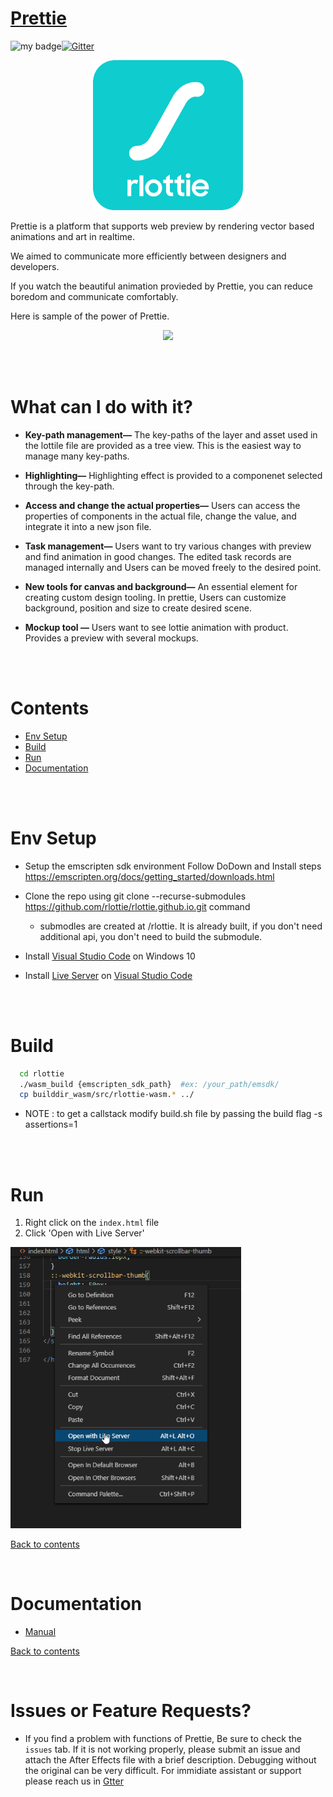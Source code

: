 # [Prettie](https://msnodeve.github.io/rlottie.github.io/) 

![my badge](https://action-badges.now.sh/rlottie/rlottie.github.io)[![Gitter](https://badges.gitter.im/rLottie-dev/community.svg)](https://gitter.im/rLottie-dev/community?utm_source=badge&utm_medium=badge&utm_campaign=pr-badge)

<p align="center">
  <img width="240" height="240" src="./.Gifs/logo.png">
</p>



Prettie is a platform that supports web preview by rendering vector based animations and art in realtime.

We aimed to communicate more efficiently between designers and developers.

If you watch the beautiful animation provieded by Prettie, you can reduce boredom and communicate comfortably.

Here is sample of the power of Prettie.



<p align="center">
  <img height="450" src="./.Gifs/main.gif">
</p>





<br>

<br>

# What can I do with it?

- **Key-path management—** The key-paths of the layer and asset used in the lottile file are provided as a tree view. This is the easiest way to manage many key-paths.

- **Highlighting—**  Highlighting effect is provided to a componenet selected through the key-path.

- **Access and change the actual properties—** Users can access the properties of components in the actual file, change the value, and integrate it into a new json file.

- **Task management—** Users want to try various changes with preview and find animation in good changes. The edited task records are managed internally and Users can be moved freely to the desired point.

- **New tools for canvas and background—**  An essential element for creating custom design tooling. In prettie, Users can customize background, position and size to create desired scene.

- **Mockup tool —** Users want to see lottie animation with product. Provides a preview with several mockups.

<br>

<br>

# Contents

- [Env Setup](#env-setup)
- [Build](#build)
- [Run](#run)
- [Documentation](#documentation)



<br>

<br>

# Env Setup

- Setup the emscripten sdk environment
   Follow  DoDown and Install steps https://emscripten.org/docs/getting_started/downloads.html
- Clone the repo using git clone --recurse-submodules https://github.com/rlottie/rlottie.github.io.git command
  - submodles are created at /rlottie. It is already built, if you don't need additional api, you don't need to build the submodule.

- Install [Visual Studio Code](https://code.visualstudio.com/) on Windows 10

- Install [Live Server](https://marketplace.visualstudio.com/items?itemName=ritwickdey.LiveServer) on [Visual Studio Code](https://code.visualstudio.com/)



<br>

<br>



# Build

```bash
  cd rlottie
  ./wasm_build {emscripten_sdk_path}  #ex: /your_path/emsdk/
  cp builddir_wasm/src/rlottie-wasm.* ../
```
   - NOTE : to get a callstack modify build.sh file by passing the build flag -s assertions=1



<br>

<br>



# Run
1. Right click on the `index.html` file
2. Click 'Open with Live Server'
<p>
  <img height="450" src="./.Gifs/liveserver.png">
</p>


[Back to contents](#contents)
<br>

<br>



# Documentation
- [Manual](./.Gifs/manual.md)


[Back to contents](#contents)
<br>

<br>

# Issues or Feature Requests?
 - If you find a problem with functions of Prettie, Be sure to check the `issues` tab. If it is not working properly, please submit an issue and attach the After Effects file with a brief description. Debugging without the original can be very difficult. For immidiate assistant or support please reach us in [Gtter](https://gitter.im/rLottie-dev/community?utm_source=badge&utm_medium=badge&utm_campaign=pr-badge)
